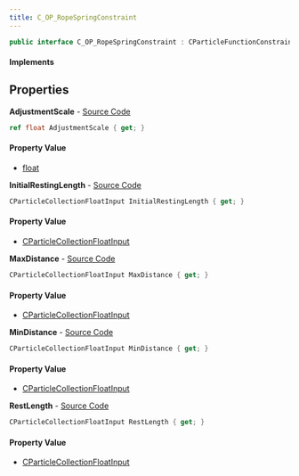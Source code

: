 ```yaml
---
title: C_OP_RopeSpringConstraint
---
```


```csharp
public interface C_OP_RopeSpringConstraint : CParticleFunctionConstraint, CParticleFunction, ISchemaClass<CParticleFunction>, ISchemaClass<CParticleFunctionConstraint>, ISchemaClass<C_OP_RopeSpringConstraint>, ISchemaField, ISchemaClass, INativeHandle
```

#### Implements

## Properties

**AdjustmentScale** - [Source Code](https://github.com/swiftly-solution/swiftlys2/blob/main/managed/src/SwiftlyS2.Generated/Schemas/Interfaces/C_OP_RopeSpringConstraint.cs#L22)

```csharp
ref float AdjustmentScale { get; }
```

#### Property Value

- [float](https://learn.microsoft.com/dotnet/api/system.single)

**InitialRestingLength** - [Source Code](https://github.com/swiftly-solution/swiftlys2/blob/main/managed/src/SwiftlyS2.Generated/Schemas/Interfaces/C_OP_RopeSpringConstraint.cs#L24)

```csharp
CParticleCollectionFloatInput InitialRestingLength { get; }
```

#### Property Value

- [CParticleCollectionFloatInput](/docs/api/shared/schemadefinitions/cparticlecollectionfloatinput)

**MaxDistance** - [Source Code](https://github.com/swiftly-solution/swiftlys2/blob/main/managed/src/SwiftlyS2.Generated/Schemas/Interfaces/C_OP_RopeSpringConstraint.cs#L20)

```csharp
CParticleCollectionFloatInput MaxDistance { get; }
```

#### Property Value

- [CParticleCollectionFloatInput](/docs/api/shared/schemadefinitions/cparticlecollectionfloatinput)

**MinDistance** - [Source Code](https://github.com/swiftly-solution/swiftlys2/blob/main/managed/src/SwiftlyS2.Generated/Schemas/Interfaces/C_OP_RopeSpringConstraint.cs#L18)

```csharp
CParticleCollectionFloatInput MinDistance { get; }
```

#### Property Value

- [CParticleCollectionFloatInput](/docs/api/shared/schemadefinitions/cparticlecollectionfloatinput)

**RestLength** - [Source Code](https://github.com/swiftly-solution/swiftlys2/blob/main/managed/src/SwiftlyS2.Generated/Schemas/Interfaces/C_OP_RopeSpringConstraint.cs#L16)

```csharp
CParticleCollectionFloatInput RestLength { get; }
```

#### Property Value

- [CParticleCollectionFloatInput](/docs/api/shared/schemadefinitions/cparticlecollectionfloatinput)

